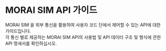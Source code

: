 # MORAI SIM API 가이드

MORAI SIM 을 외부 통신을 활용하여 사용자 코드 단에서 제어할 수 있는 API에 대한 가이드입니다. <br>
각 통신 별로 제공하는 MORAI SIM API의 사용법 및 API 데이터 구조 및 형식에 관한 API 명세서를 확인하십시오.